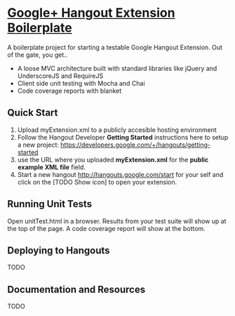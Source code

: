 

# [Google+ Hangout Extension Boilerplate](https://github.com/bennydtown/hangout-extension-boilerplate)


A boilerplate project for starting a testable Google Hangout Extension.  Out of the gate,
you get..

* A loose MVC architecture built with standard libraries like jQuery and UnderscoreJS and RequireJS
* Client side unit testing with Mocha and Chai
* Code coverage reports with blanket

## Quick Start

1. Upload myExtension.xml to a publicly accesible hosting environment
1. Follow the Hangout Developer **Getting Started** instructions here to setup
a new project: https://developers.google.com/+/hangouts/getting-started
1. use the URL where you uploaded **myExtension.xml** for the
**public example XML file** field.
1. Start a new hangout http://hangouts.google.com/start for your self and click
on the [TODO Show icon] to open your extension.

## Running Unit Tests

Open unitTest.html in a browser.  Results from your test suite will show up
at the top of the page.  A code coverage report will show at the bottom.

## Deploying to Hangouts

TODO

## Documentation and Resources

TODO
